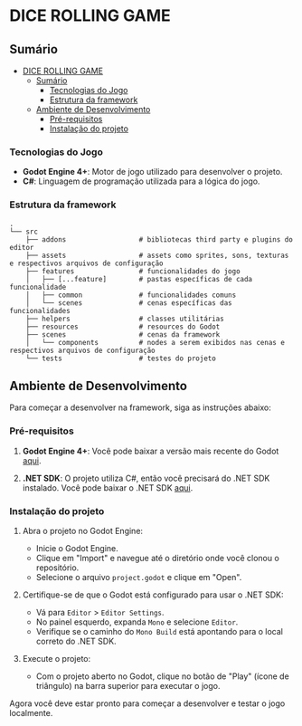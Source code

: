 # DICE ROLLING GAME

## Sumário

- [DICE ROLLING GAME](#dice-rolling-game)
  - [Sumário](#sumário)
    - [Tecnologias do Jogo](#tecnologias-do-jogo)
    - [Estrutura da framework](#estrutura-da-framework)
  - [Ambiente de Desenvolvimento](#ambiente-de-desenvolvimento)
    - [Pré-requisitos](#pré-requisitos)
    - [Instalação do projeto](#instalação-do-projeto)

### Tecnologias do Jogo

- **Godot Engine 4+**: Motor de jogo utilizado para desenvolver o projeto.
- **C#**: Linguagem de programação utilizada para a lógica do jogo.

### Estrutura da framework

```pwsh
.
└── src
    ├── addons                  # bibliotecas third party e plugins do editor
    ├── assets                  # assets como sprites, sons, texturas e respectivos arquivos de configuração
    ├── features                # funcionalidades do jogo
    │   ├── [...feature]        # pastas específicas de cada funcionalidade
    │   ├── common              # funcionalidades comuns
    │   └── scenes              # cenas específicas das funcionalidades
    ├── helpers                 # classes utilitárias
    ├── resources               # resources do Godot
    ├── scenes                  # cenas da framework
    │   └── components          # nodes a serem exibidos nas cenas e respectivos arquivos de configuração
    └── tests                   # testes do projeto
```

## Ambiente de Desenvolvimento

Para começar a desenvolver na framework, siga as instruções abaixo:

### Pré-requisitos

1. **Godot Engine 4+**: Você pode baixar a versão mais recente do Godot [aqui](https://godotengine.org/download).

2. **.NET SDK**: O projeto utiliza C#, então você precisará do .NET SDK instalado. Você pode baixar o .NET SDK [aqui](https://dotnet.microsoft.com/download).

### Instalação do projeto

1. Abra o projeto no Godot Engine:

   - Inicie o Godot Engine.
   - Clique em "Import" e navegue até o diretório onde você clonou o repositório.
   - Selecione o arquivo `project.godot` e clique em "Open".

2. Certifique-se de que o Godot está configurado para usar o .NET SDK:

   - Vá para `Editor` > `Editor Settings`.
   - No painel esquerdo, expanda `Mono` e selecione `Editor`.
   - Verifique se o caminho do `Mono Build` está apontando para o local correto do .NET SDK.

3. Execute o projeto:
   - Com o projeto aberto no Godot, clique no botão de "Play" (ícone de triângulo) na barra superior para executar o jogo.

Agora você deve estar pronto para começar a desenvolver e testar o jogo localmente.
